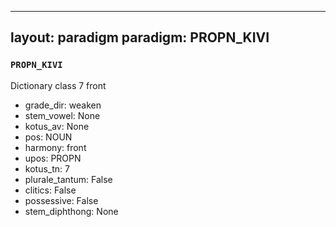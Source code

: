 
---
layout: paradigm
paradigm: PROPN_KIVI
---
### ` PROPN_KIVI `

Dictionary class 7 front
* grade_dir: weaken
* stem_vowel: None
* kotus_av: None
* pos: NOUN
* harmony: front
* upos: PROPN
* kotus_tn: 7
* plurale_tantum: False
* clitics: False
* possessive: False
* stem_diphthong: None
